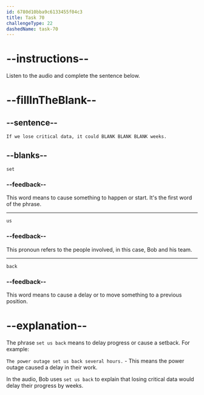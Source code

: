 ```yaml
---
id: 6780d10bba9c6133455f04c3
title: Task 70
challengeType: 22
dashedName: task-70
---
```


<!-- (Audio) Bob: If we lose critical data, it could set us back weeks. -->

# --instructions--

Listen to the audio and complete the sentence below.

# --fillInTheBlank--

## --sentence--

`If we lose critical data, it could BLANK BLANK BLANK weeks.`

## --blanks--

`set`

### --feedback--

This word means to cause something to happen or start. It's the first word of the phrase.

---

`us`

### --feedback--

This pronoun refers to the people involved, in this case, Bob and his team.

---

`back`

### --feedback--

This word means to cause a delay or to move something to a previous position.

# --explanation--

The phrase `set us back` means to delay progress or cause a setback. For example:

`The power outage set us back several hours.` - This means the power outage caused a delay in their work.

In the audio, Bob uses `set us back` to explain that losing critical data would delay their progress by weeks.

